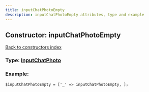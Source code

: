 ```yaml
---
title: inputChatPhotoEmpty
description: inputChatPhotoEmpty attributes, type and example
---
```

## Constructor: inputChatPhotoEmpty  
[Back to constructors index](index.md)






### Type: [InputChatPhoto](../types/InputChatPhoto.md)


### Example:

```
$inputChatPhotoEmpty = ['_' => inputChatPhotoEmpty, ];
```